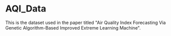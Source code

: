 # AQI_Data

This is the dataset used in the paper titled "Air Quality Index Forecasting Via Genetic Algorithm-Based Improved Extreme Learning Machine".

